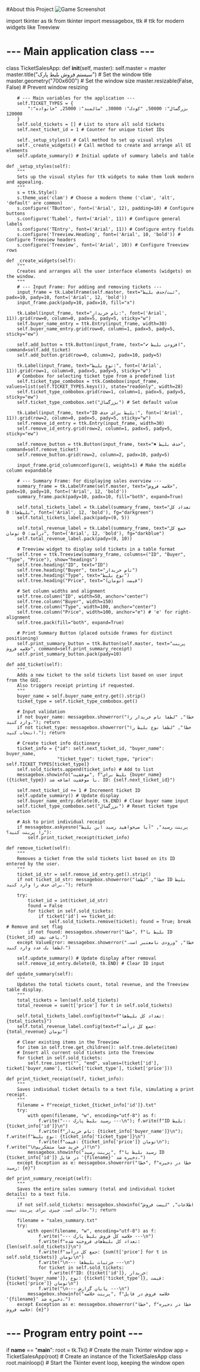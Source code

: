 #About this Project 
![Game Screenshot](English_version.PNG)

import tkinter as tk
from tkinter import messagebox, ttk # ttk for modern widgets like Treeview

# --- Main application class ---
class TicketSalesApp:
    def __init__(self, master):
        self.master = master
        master.title("سیستم فروش بلیط پارک") # Set the window title
        master.geometry("700x600") # Set the window size
        master.resizable(False, False) # Prevent window resizing

        # --- Main variables for the application ---
        self.TICKET_TYPES = {
            "بزرگسال": 50000, "کودک": 30000, "سالمند": 25000, "خانواده": 120000 
        }
        self.sold_tickets = [] # List to store all sold tickets
        self.next_ticket_id = 1 # Counter for unique ticket IDs

        self._setup_styles() # Call method to set up visual styles
        self._create_widgets() # Call method to create and arrange all UI elements
        self.update_summary() # Initial update of summary labels and table

    def _setup_styles(self):
        """
        Sets up the visual styles for ttk widgets to make them look modern and appealing.
        """
        s = ttk.Style()
        s.theme_use('clam') # Choose a modern theme ('clam', 'alt', 'default' are common)
        s.configure('TButton', font=('Arial', 12), padding=10) # Configure buttons
        s.configure('TLabel', font=('Arial', 11)) # Configure general labels
        s.configure('TEntry', font=('Arial', 11)) # Configure entry fields
        s.configure('Treeview.Heading', font=('Arial', 10, 'bold')) # Configure Treeview headers
        s.configure('Treeview', font=('Arial', 10)) # Configure Treeview rows

    def _create_widgets(self):
        """
        Creates and arranges all the user interface elements (widgets) on the window.
        """
        # --- Input Frame: For adding and removing tickets ---
        input_frame = tk.LabelFrame(self.master, text="ثبت/حذف بلیط", padx=10, pady=10, font=('Arial', 12, 'bold'))
        input_frame.pack(pady=10, padx=10, fill="x")

        tk.Label(input_frame, text="نام خریدار:", font=('Arial', 11)).grid(row=0, column=0, padx=5, pady=5, sticky="w")
        self.buyer_name_entry = ttk.Entry(input_frame, width=30)
        self.buyer_name_entry.grid(row=0, column=1, padx=5, pady=5, sticky="ew")

        self.add_button = ttk.Button(input_frame, text="✔ افزودن بلیط", command=self.add_ticket)
        self.add_button.grid(row=0, column=2, padx=10, pady=5)
        
        tk.Label(input_frame, text="نوع بلیط:", font=('Arial', 11)).grid(row=1, column=0, padx=5, pady=5, sticky="w")
        # Combobox for selecting ticket type from a predefined list
        self.ticket_type_combobox = ttk.Combobox(input_frame, values=list(self.TICKET_TYPES.keys()), state="readonly", width=28)
        self.ticket_type_combobox.grid(row=1, column=1, padx=5, pady=5, sticky="ew")
        self.ticket_type_combobox.set("بزرگسال") # Set default value

        tk.Label(input_frame, text="ID بلیط برای حذف:", font=('Arial', 11)).grid(row=2, column=0, padx=5, pady=5, sticky="w")
        self.remove_id_entry = ttk.Entry(input_frame, width=30)
        self.remove_id_entry.grid(row=2, column=1, padx=5, pady=5, sticky="ew")

        self.remove_button = ttk.Button(input_frame, text="✖ حذف بلیط", command=self.remove_ticket)
        self.remove_button.grid(row=2, column=2, padx=10, pady=5)

        input_frame.grid_columnconfigure(1, weight=1) # Make the middle column expandable

        # --- Summary Frame: For displaying sales overview ---
        summary_frame = tk.LabelFrame(self.master, text="خلاصه فروش", padx=10, pady=10, font=('Arial', 12, 'bold'))
        summary_frame.pack(pady=10, padx=10, fill="both", expand=True)

        self.total_tickets_label = tk.Label(summary_frame, text="تعداد کل بلیط‌ها: 0", font=('Arial', 12, 'bold'), fg="darkgreen")
        self.total_tickets_label.pack(pady=(0, 5))

        self.total_revenue_label = tk.Label(summary_frame, text="جمع کل درآمد: 0 تومان", font=('Arial', 12, 'bold'), fg="darkblue")
        self.total_revenue_label.pack(pady=(0, 10))

        # Treeview widget to display sold tickets in a table format
        self.tree = ttk.Treeview(summary_frame, columns=("ID", "Buyer", "Type", "Price"), show="headings")
        self.tree.heading("ID", text="ID")
        self.tree.heading("Buyer", text="نام خریدار")
        self.tree.heading("Type", text="نوع بلیط")
        self.tree.heading("Price", text="قیمت (تومان)")
        
        # Set column widths and alignment
        self.tree.column("ID", width=50, anchor="center")
        self.tree.column("Buyer", width=150)
        self.tree.column("Type", width=100, anchor="center")
        self.tree.column("Price", width=100, anchor="e") # 'e' for right-alignment
        self.tree.pack(fill="both", expand=True)

        # Print Summary Button (placed outside frames for distinct positioning)
        self.print_summary_button = ttk.Button(self.master, text="پرینت خلاصه فروش", command=self.print_summary_receipt)
        self.print_summary_button.pack(pady=10)

    def add_ticket(self):
        """
        Adds a new ticket to the sold tickets list based on user input from the GUI.
        Also triggers receipt printing if requested.
        """
        buyer_name = self.buyer_name_entry.get().strip()
        ticket_type = self.ticket_type_combobox.get()

        # Input validation
        if not buyer_name: messagebox.showerror("خطا", "لطفا نام خریدار را وارد کنید."); return
        if not ticket_type: messagebox.showerror("خطا", "لطفا نوع بلیط را انتخاب کنید."); return

        # Create ticket info dictionary
        ticket_info = {"id": self.next_ticket_id, "buyer_name": buyer_name, 
                       "ticket_type": ticket_type, "price": self.TICKET_TYPES[ticket_type]}
        self.sold_tickets.append(ticket_info) # Add to list
        messagebox.showinfo("موفقیت", f"بلیط برای {buyer_name} ({ticket_type}) با موفقیت اضافه شد. ID: {self.next_ticket_id}")
        
        self.next_ticket_id += 1 # Increment ticket ID
        self.update_summary() # Update display
        self.buyer_name_entry.delete(0, tk.END) # Clear buyer name input
        self.ticket_type_combobox.set("بزرگسال") # Reset ticket type selection

        # Ask to print individual receipt
        if messagebox.askyesno("پرینت رسید", "آیا می‌خواهید رسید این بلیط را پرینت کنید؟"):
            self.print_ticket_receipt(ticket_info)

    def remove_ticket(self):
        """
        Removes a ticket from the sold tickets list based on its ID entered by the user.
        """
        ticket_id_str = self.remove_id_entry.get().strip()
        if not ticket_id_str: messagebox.showerror("خطا", "لطفا ID بلیط برای حذف را وارد کنید."); return

        try:
            ticket_id = int(ticket_id_str)
            found = False
            for ticket in self.sold_tickets:
                if ticket['id'] == ticket_id:
                    self.sold_tickets.remove(ticket); found = True; break # Remove and set flag
            if not found: messagebox.showerror("خطا", f"بلیط با ID {ticket_id} یافت نشد.")
        except ValueError: messagebox.showerror("خطا", "ورودی نامعتبر است. لطفاً یک عدد وارد کنید.")
        
        self.update_summary() # Update display after removal
        self.remove_id_entry.delete(0, tk.END) # Clear ID input

    def update_summary(self):
        """
        Updates the total tickets count, total revenue, and the Treeview table display.
        """
        total_tickets = len(self.sold_tickets)
        total_revenue = sum(t['price'] for t in self.sold_tickets)

        self.total_tickets_label.config(text=f"تعداد کل بلیط‌ها: {total_tickets}")
        self.total_revenue_label.config(text=f"جمع کل درآمد: {total_revenue} تومان")

        # Clear existing items in the Treeview
        for item in self.tree.get_children(): self.tree.delete(item)
        # Insert all current sold tickets into the Treeview
        for ticket in self.sold_tickets:
            self.tree.insert("", "end", values=(ticket['id'], ticket['buyer_name'], ticket['ticket_type'], ticket['price']))

    def print_ticket_receipt(self, ticket_info):
        """
        Saves individual ticket details to a text file, simulating a print receipt.
        """
        filename = f"receipt_ticket_{ticket_info['id']}.txt"
        try:
            with open(filename, "w", encoding="utf-8") as f:
                f.write("--- رسید بلیط پارک ---\n"); f.write(f"ID بلیط: {ticket_info['id']}\n")
                f.write(f"نام خریدار: {ticket_info['buyer_name']}\n"); f.write(f"نوع بلیط: {ticket_info['ticket_type']}\n")
                f.write(f"قیمت: {ticket_info['price']} تومان\n"); f.write("\nاز خرید شما متشکریم!\n")
            messagebox.showinfo("پرینت رسید", f"رسید بلیط با ID {ticket_info['id']} در فایل '{filename}' ذخیره شد.")
        except Exception as e: messagebox.showerror("خطا", f"خطا در ذخیره رسید: {e}")

    def print_summary_receipt(self):
        """
        Saves the entire sales summary (total and individual ticket details) to a text file.
        """
        if not self.sold_tickets: messagebox.showinfo("اطلاعات", "لیست فروش خالی است. چیزی برای پرینت نیست."); return

        filename = "sales_summary.txt"
        try:
            with open(filename, "w", encoding="utf-8") as f:
                f.write("--- خلاصه کل فروش بلیط پارک ---\n")
                f.write(f"تعداد کل بلیط‌های فروخته شده: {len(self.sold_tickets)}\n")
                f.write(f"جمع کل درآمد: {sum(t['price'] for t in self.sold_tickets)} تومان\n")
                f.write("\n--- جزئیات بلیط‌ها ---\n")
                for ticket in self.sold_tickets:
                    f.write(f"ID: {ticket['id']}, خریدار: {ticket['buyer_name']}, نوع: {ticket['ticket_type']}, قیمت: {ticket['price']} تومان\n")
                f.write("\n--- پایان گزارش ---\n")
            messagebox.showinfo("پرینت خلاصه", f"خلاصه فروش در فایل '{filename}' ذخیره شد.")
        except Exception as e: messagebox.showerror("خطا", f"خطا در ذخیره خلاصه فروش: {e}")

# --- Program entry point ---
if __name__ == "__main__":
    root = tk.Tk() # Create the main Tkinter window
    app = TicketSalesApp(root) # Create an instance of the TicketSalesApp class
    root.mainloop() # Start the Tkinter event loop, keeping the window open
